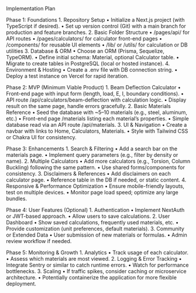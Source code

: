 Implementation Plan

Phase 1: Foundations
	1.	Repository Setup
	•	Initialize a Next.js project (with TypeScript if desired).
	•	Set up version control (Git) with a main branch for production and feature branches.
	2.	Basic Folder Structure
	•	/pages/api/ for API routes
	•	/pages/calculators/ for calculator front-end pages
	•	/components/ for reusable UI elements
	•	/lib/ or /utils/ for calculation or DB utilities
	3.	Database & ORM
	•	Choose an ORM (Prisma, Sequelize, TypeORM).
	•	Define initial schema: Material, optional Calculator table.
	•	Migrate to create tables in PostgreSQL (local or hosted instance).
	4.	Environment & Hosting
	•	Create a .env file with DB connection string.
	•	Deploy a test instance on Vercel for rapid iteration.

Phase 2: MVP (Minimum Viable Product)
	1.	Beam Deflection Calculator
	•	Front-end page with input form (length, load, E, I, boundary conditions).
	•	API route /api/calculators/beam-deflection with calculation logic.
	•	Display result on the same page, handle errors gracefully.
	2.	Basic Materials Reference
	•	Seed the database with ~5–10 materials (e.g., steel, aluminum, etc.)
	•	Front-end page /materials listing each material’s properties.
	•	Simple database read via an API route /api/materials.
	3.	UI & Navigation
	•	Create a navbar with links to Home, Calculators, Materials.
	•	Style with Tailwind CSS or Chakra UI for consistency.

Phase 3: Enhancements
	1.	Search & Filtering
	•	Add a search bar on the materials page.
	•	Implement query parameters (e.g., filter by density or name).
	2.	Multiple Calculators
	•	Add more calculators (e.g., Torsion, Column Buckling) following the same pattern.
	•	Use shared forms/components for consistency.
	3.	Disclaimers & References
	•	Add disclaimers on each calculator page.
	•	Reference table in the DB if needed, or static content.
	4.	Responsive & Performance Optimization
	•	Ensure mobile-friendly layouts, test on multiple devices.
	•	Monitor page load speed; optimize any large bundles.

Phase 4: User Features (Optional)
	1.	Authentication
	•	Implement NextAuth or JWT-based approach.
	•	Allow users to save calculations.
	2.	User Dashboard
	•	Show saved calculations, frequently used materials, etc.
	•	Provide customization (unit preferences, default materials).
	3.	Community or Extended Data
	•	User submission of new materials or formulas.
	•	Admin review workflow if needed.

Phase 5: Monitoring & Growth
	1.	Analytics
	•	Track usage of each calculator.
	•	Assess which materials are most viewed.
	2.	Logging & Error Tracking
	•	Integrate Sentry or similar to catch runtime errors.
	•	Watch for performance bottlenecks.
	3.	Scaling
	•	If traffic spikes, consider caching or microservice architecture.
	•	Potentially containerize the application for more flexible deployment.

